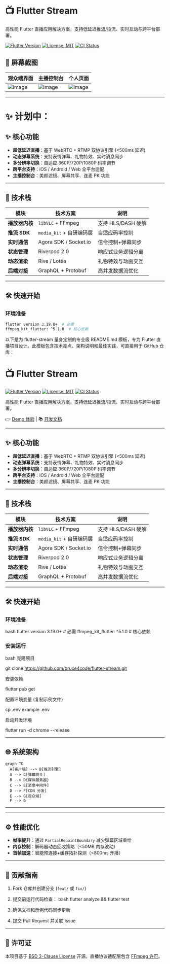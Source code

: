 # 📺 Flutter Stream
高性能 Flutter 直播应用解决方案，支持低延迟推流/拉流、实时互动与跨平台部署。

[![Flutter Version](https://img.shields.io/badge/flutter-3.19+-blue.svg)](https://flutter.dev)
[![License: MIT](https://img.shields.io/badge/license-MIT-purple.svg)](https://opensource.org/licenses/MIT)
[![CI Status](https://github.com/yourname/flutter-stream/actions/workflows/ci.yml/badge.svg)](https://github.com/yourname/flutter-stream/actions)


## 📱 屏幕截图
| 观众端界面 | 主播控制台 | 个人页面 |
|-----------|------------|----------|
| ![image](https://github.com/user-attachments/assets/913a09a9-4cd3-4f36-84b1-b7092a16a8cd) | ![image](https://github.com/user-attachments/assets/68cdc4a5-cbeb-4fde-a927-33437c94d04f) | ![image](https://github.com/user-attachments/assets/714d758b-7a0b-4a42-abdf-fcb303c7e7fa) |

---

# ✨ 计划中：

## ✨ 核心功能
- **超低延迟直播**：基于 WebRTC + RTMP 双协议引擎 (<500ms 延迟)
- **动态弹幕系统**：支持表情弹幕、礼物特效、实时消息同步
- **多分辨率切换**：自适应 360P/720P/1080P 码率调节
- **跨平台支持**：iOS / Android / Web 全平台适配
- **主播控制台**：美颜滤镜、屏幕共享、连麦 PK 功能

---

## 🚀 技术栈
| 模块               | 技术方案                     | 说明                          |
|--------------------|-----------------------------|-----------------------------|
| **播放器内核**     | `libVLC` + FFmpeg           | 支持 HLS/DASH 硬解          |  
| **推流 SDK**       | `media_kit` + 自研编码层     | 自适应码率控制               |
| **实时通信**       | Agora SDK / Socket.io       | 信令控制+弹幕同步            |
| **状态管理**       | Riverpod 2.0               | 响应式业务逻辑分离           |
| **动态渲染**       | Rive / Lottie              | 礼物特效与动画交互           |
| **后端对接**       | GraphQL + Protobuf         | 高并发数据流优化             |

---

## 🛠️ 快速开始

### 环境准备
```bash
flutter version 3.19.0+  # 必需
ffmpeg_kit_flutter: ^5.1.0  # 核心依赖
```


以下是为 flutter-stream 量身定制的专业级 README.md 模板，专为 Flutter 直播项目设计。此模板包含技术亮点、架构说明和最佳实践，可直接用于 GitHub 仓库：
# 📺 Flutter Stream

[![Flutter Version](https://img.shields.io/badge/flutter-3.19+-blue.svg)](https://flutter.dev)
[![License: MIT](https://img.shields.io/badge/license-MIT-purple.svg)](https://opensource.org/licenses/MIT)
[![CI Status](https://github.com/yourname/flutter-stream/actions/workflows/ci.yml/badge.svg)](https://github.com/yourname/flutter-stream/actions)

高性能 Flutter 直播应用解决方案，支持低延迟推流/拉流、实时互动与跨平台部署。

👉 [Demo 体验](https://your-demo-link.com) | 📚 [开发文档](https://your-docs-link.com)

---

## ✨ 核心功能
- **超低延迟直播**：基于 WebRTC + RTMP 双协议引擎 (<500ms 延迟)
- **动态弹幕系统**：支持表情弹幕、礼物特效、实时消息同步
- **多分辨率切换**：自适应 360P/720P/1080P 码率调节
- **跨平台支持**：iOS / Android / Web 全平台适配
- **主播控制台**：美颜滤镜、屏幕共享、连麦 PK 功能

---

## 🚀 技术栈
| 模块               | 技术方案                     | 说明                          |
|--------------------|-----------------------------|-----------------------------|
| **播放器内核**     | `libVLC` + FFmpeg           | 支持 HLS/DASH 硬解          |  
| **推流 SDK**       | `media_kit` + 自研编码层     | 自适应码率控制               |
| **实时通信**       | Agora SDK / Socket.io       | 信令控制+弹幕同步            |
| **状态管理**       | Riverpod 2.0               | 响应式业务逻辑分离           |
| **动态渲染**       | Rive / Lottie              | 礼物特效与动画交互           |
| **后端对接**       | GraphQL + Protobuf         | 高并发数据流优化             |

---

## 🛠️ 快速开始

### 环境准备
bash
flutter version 3.19.0+  # 必需
ffmpeg_kit_flutter: ^5.1.0  # 核心依赖


### 安装运行
bash
克隆项目

git clone https://github.com/bruce4code/flutter-stream.git

安装依赖

flutter pub get

配置环境变量 (复制示例文件)

cp .env.example .env

启动开发环境

flutter run -d chrome --release

---

## 🌐 系统架构
```mermaid
graph TD
  A[客户端] --> B[推流引擎]
  A --> C[弹幕网关]
  B --> D{媒体服务器}
  C --> E[消息中间件]
  D --> F[CDN 分发]
  E --> G[观众端]
  F --> G
```

---



---

## ⚙️ 性能优化
- **帧率提升**：通过 `PartialRepaintBoundary` 减少弹幕区域重绘
- **内存控制**：解码器动态回收策略（<50MB 内存波动）
- **首帧加速**：智能预连接+缓存拓扑探测（<800ms 开播）

---

## 🤝 贡献指南
1. Fork 仓库并创建分支 (`feat/` 或 `fix/`)
2. 提交前运行代码检查：
bash
flutter analyze && flutter test

3. 确保文档和示例代码同步更新
4. 提交 Pull Request 并关联 Issue

---

## 📜 许可证
本项目基于 [BSD 3-Clause License](LICENSE) 开源。直播协议适配层包含 [FFmpeg 许可](https://www.ffmpeg.org/legal.html)。




